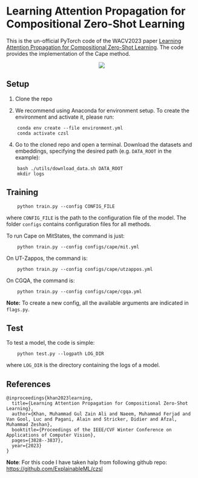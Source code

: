 
# Learning Attention Propagation for Compositional Zero-Shot Learning
This is the un-official PyTorch code of the WACV2023 paper [Learning Attention Propagation for Compositional Zero-Shot Learning](https://openaccess.thecvf.com/content/WACV2023/papers/Khan_Learning_Attention_Propagation_for_Compositional_Zero-Shot_Learning_WACV_2023_paper.pdf). The code provides the implementation of the Cape method.

<p align="center">
  <img src="utils/img.png" />
</p>

## Setup 

1. Clone the repo 

2. We recommend using Anaconda for environment setup. To create the environment and activate it, please run:
```
    conda env create --file environment.yml
    conda activate czsl
```

4. Go to the cloned repo and open a terminal. Download the datasets and embeddings, specifying the desired path (e.g. `DATA_ROOT` in the example):
```
    bash ./utils/download_data.sh DATA_ROOT
    mkdir logs
```

## Training

```
    python train.py --config CONFIG_FILE
```
where `CONFIG_FILE` is the path to the configuration file of the model. 
The folder `configs` contains configuration files for all methods.

To run Cape on MitStates, the command is just:
```
    python train.py --config configs/cape/mit.yml
```
On UT-Zappos, the command is:
```
    python train.py --config configs/cape/utzappos.yml
```
On CGQA, the command is:
```
    python train.py --config configs/cape/cgqa.yml
```

**Note:** To create a new config, all the available arguments are indicated in `flags.py`. 

## Test
 

To test a model, the code is simple:
```
    python test.py --logpath LOG_DIR
```
where `LOG_DIR` is the directory containing the logs of a model.


## References

```
@inproceedings{khan2023learning,
  title={Learning Attention Propagation for Compositional Zero-Shot Learning},
  author={Khan, Muhammad Gul Zain Ali and Naeem, Muhammad Ferjad and Van Gool, Luc and Pagani, Alain and Stricker, Didier and Afzal, Muhammad Zeshan},
  booktitle={Proceedings of the IEEE/CVF Winter Conference on Applications of Computer Vision},
  pages={3828--3837},
  year={2023}
}
```


**Note**: For this code I have taken halp from following github repo:
https://github.com/ExplainableML/czsl
